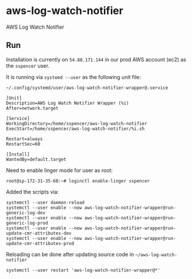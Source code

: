 # aws-log-watch-notifier

AWS Log Watch Notifier

## Run

Installation is currently on `54.80.171.144` in our prod AWS account (ec2) as the `sspencer` user.

It is running via `systemd --user` as the following unit file:

`~/.config/systemd/user/aws-log-watch-notifier-wrapper@.service`

```
[Unit]
Description=AWS Log Watch Notifier Wrapper (%i)
After=network.target

[Service]
WorkingDirectory=/home/sspencer/aws-log-watch-notifier
ExecStart=/home/sspencer/aws-log-watch-notifier/%i.sh

Restart=always
RestartSec=60

[Install]
WantedBy=default.target
```

Need to enable linger mode for user as root:

```
root@ip-172-31-35-68:~# loginctl enable-linger sspencer
```

Added the scripts via:

```
systemctl --user daemon-reload
systemctl --user enable --now aws-log-watch-notifier-wrapper@run-generic-log-dev
systemctl --user enable --now aws-log-watch-notifier-wrapper@run-generic-log-prod
systemctl --user enable --now aws-log-watch-notifier-wrapper@run-update-cmr-attributes-dev
systemctl --user enable --now aws-log-watch-notifier-wrapper@run-update-cmr-attributes-prod
```

Reloading can be done after updating source code in `~/aws-log-watch-notifier`

```
systemctl --user restart 'aws-log-watch-notifier-wrapper@*'
```
